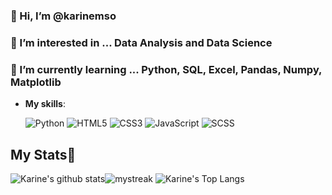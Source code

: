 ### 👋 Hi, I’m @karinemso
### 👀 I’m interested in ... Data Analysis and Data Science
### 🌱 I’m currently learning ... Python, SQL, Excel, Pandas, Numpy, Matplotlib

- **My skills**:
    
   ![Python](https://img.shields.io/badge/Python%20-%2314354C.svg?style=for-the-badge&logo=python&logoColor=white)
   ![HTML5](https://img.shields.io/badge/HTML5%20-%23E34F26.svg?style=for-the-badge&logo=html5&logoColor=white)
   ![CSS3](https://img.shields.io/badge/CSS%20-%231572B6.svg?style=for-the-badge&logo=css3&logoColor=white)
   ![JavaScript](https://img.shields.io/badge/JavaScript%20-%23F7DF1E.svg?style=for-the-badge&logo=javascript&logoColor=black)
   ![SCSS](https://img.shields.io/badge/Scss%20-%23F7DF1E.svg?style=for-the-badge&logo=scss&logoColor=black)
    
    
 ## My Stats🚀
![Karine's github stats](https://github-readme-stats.vercel.app/api?username=karinemso&show_icons=true&theme=tokyonight)<img src="https://github-readme-streak-stats.herokuapp.com/?user=karinemso&theme=tokyonight" alt="mystreak"/>
![Karine's Top Langs](https://github-readme-stats.vercel.app/api/top-langs/?username=karinemso&theme=tokyonight&layout=compact)
<!---
karinemso/karinemso is a ✨ special ✨ repository because its `README.md` (this file) appears on your GitHub profile.
You can click the Preview link to take a look at your changes.
--->
